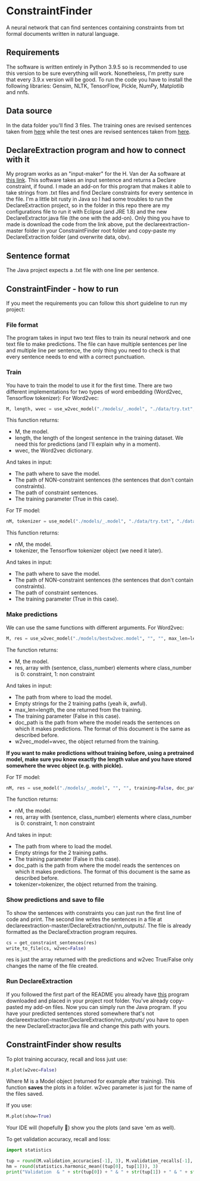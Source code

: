# ConstraintFinder
A neural network that can find sentences containing constraints from txt formal documents written in natural language.

## Requirements
The software is written entirely in Python 3.9.5 so is recommended to use this version to be sure everything will work. Nonetheless, I'm pretty sure that every 3.9.x version will be good. To run the code you have to install the following libraries: Gensim, NLTK, TensorFlow, Pickle, NumPy, Matplotlib and nnfs.

## Data source
In the data folder you'll find 3 files. The training ones are revised sentences taken from [here](https://www.uniroma1.it/sites/default/files/field_file_allegati/14824_acsai_-_2021-22_-_admission_procedures.pdf) while the test ones are revised sentences taken from [here](http://www.laziodisco.it/wp-content/uploads/2021/06/Call-for-the-Right-to-Education-2021-2022.pdf).

## DeclareExtraction program and how to connect with it
My program works as an "input-maker" for the H. Van der Aa software at [this link](https://github.com/hanvanderaa/declareextraction). 
This software takes an input sentence and returns a Declare constraint, if found. I made an add-on for this program that makes it able to take strings from .txt files and find Declare constraints for every sentence in the file. I'm a little bit rusty in Java so I had some troubles to run the DeclareExtraction project, so in the folder in this repo there are my configurations file to run it with Eclipse (and JRE 1.8) and the new DeclareExtractor.java file (the one with the add-on). Only thing you have to made is download the code from the link above, put the declareextraction-master folder in your ConstraintFinder root folder and copy-paste my DeclareExtraction folder (and overwrite data, obv).

## Sentence format
The Java project expects a .txt file with one line per sentence.

## ConstraintFinder - how to run
If you meet the requirements you can follow this short guideline to run my project:
### File format
The program takes in input two text files to train its neural network and one text file to make predictions. The file can have multiple sentences per line and multiple line per sentence, the only thing you need to check is that every sentence needs to end with a correct punctuation.

### Train
You have to train the model to use it for the first time. There are two different implementations for two types of word embedding (Word2vec, Tensorflow tokenizer):
For Word2vec:

```Python
M, length, wvec = use_w2vec_model("./models/_.model", "./data/try.txt", "./data/try2.txt", training=True)
```

This function returns:
  - M, the model.
  - length, the length of the longest sentence in the training dataset. We need this for predictions (and I'll explain why in a moment).
  - wvec, the Word2vec dictionary.

And takes in input:
  - The path where to save the model.
  - The path of NON-constraint sentences (the sentences that don't contain constraints).
  - The path of constraint sentences.
  - The training parameter (True in this case).

For TF model:

```Python
nM, tokenizer = use_model("./models/_.model", "./data/try.txt", "./data/try2.txt", training=True)
```

This function returns:
  - nM, the model.
  - tokenizer, the Tensorflow tokenizer object (we need it later).

And takes in input:
  - The path where to save the model.
  - The path of NON-constraint sentences (the sentences that don't contain constraints).
  - The path of constraint sentences.
  - The training parameter (True in this case).

### Make predictions
We can use the same functions with different arguments.
For Word2vec:

```Python
M, res = use_w2vec_model("./models/bestw2vec.model", "", "", max_len=length, training=False, doc_path="data/final_test.txt", w2vec_model=wvec)
```

The function returns:
  - M, the model.
  - res, array with (sentence, class_number) elements where class_number is 0: constraint, 1: non constraint

And takes in input:
  - The path from where to load the model.
  - Empty strings for the 2 training paths (yeah ik, awful).
  - max_len=length, the one returned from the training. 
  - The training parameter (False in this case).
  - doc_path is the path from where the model reads the sentences on which it makes predictions. The format of this document is the same as described before.
  - w2vec_model=wvec, the object returned from the training.

**If you want to make predictions without training before, using a pretrained model, make sure you know exactly the length value and you have stored somewhere the wvec object (e.g. with pickle).**

For TF model:

```Python
nM, res = use_model("./models/_.model", "", "", training=False, doc_path="data/final_test.txt", tokenizer=tokenizer)
```

The function returns:
  - nM, the model.
  - res, array with (sentence, class_number) elements where class_number is 0: constraint, 1: non constraint

And takes in input:
  - The path from where to load the model.
  - Empty strings for the 2 training paths.
  - The training parameter (False in this case).
  - doc_path is the path from where the model reads the sentences on which it makes predictions. The format of this document is the same as described before.
  - tokenizer=tokenizer, the object returned from the training.

### Show predictions and save to file
To show the sentences with constraints you can just run the first line of code and print. The second line writes the sentences in a file at declareextraction-master/DeclareExtraction/nn_outputs/. The file is already formatted as the DeclareExtraction program requires.

```Python
cs = get_constraint_sentences(res)
write_to_file(cs, w2vec=False)
```

res is just the array returned with the predictions and w2vec True/False only changes the name of the file created.

### Run DeclareExtraction
If you followed the first part of the README you already have [this](https://github.com/hanvanderaa/declareextraction) program downloaded and placed in your project root folder. You've already copy-pasted my add-on files. Now you can simply run the Java program. If you have your predicted sentences stored somewhere that's not declareextraction-master/DeclareExtraction/nn_outputs/ you have to open the new DeclareExtractor.java file and change this path with yours.

## ConstraintFinder show results
To plot training accuracy, recall and loss just use:

```Python
M.plot(w2vec=False)
```

Where M is a Model object (returned for example after training). This function **saves** the plots in a folder. w2vec parameter is just for the name of the files saved.

If you use: 

```Python
M.plot(show=True)
```

Your IDE will (hopefully 😬) show you the plots (and save 'em as well).

To get validation accuracy, recall and loss:

```Python
import statistics

tup = round(M.validation_accuracies[-1], 3), M.validation_recalls[-1], round(M.validation_losses[-1], 3)
hm = round(statistics.harmonic_mean((tup[0], tup[1])), 3)
print("Validation  & " + str(tup[0]) + " & " + str(tup[1]) + " & " + str(tup[2]) + " & " + str(hm))
```
